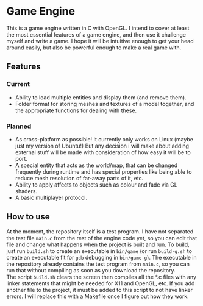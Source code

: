 # Game Engine
This is a game engine written in C with OpenGL. I intend to cover at least the
most essential features of a game engine, and then use it challenge myself and
write a game. I hope it will be intuitive enough to get your head around
easily, but also be powerful enough to make a real game with.

## Features
### Current
- Ability to load multiple entities and display them (and remove them).
- Folder format for storing meshes and textures of a model together, and the
	appropriate functions for dealing with these.

### Planned
- As cross-platform as possible! It currently only works on Linux (maybe just
	my version of Ubuntu!) But any decision i will make about adding
	external stuff will be made with consideration of how easy it will be
	to port.
- A special entity that acts as the world/map, that can be changed frequently
	during runtime and has special properties like being able to reduce
	mesh resolution of far-away parts of it, etc.
- Ability to apply affects to objects such as colour and fade via GL shaders.
- A basic multiplayer protocol.

## How to use
At the moment, the repository itself is a test program. I have not separated
the test file ```main.c``` from the rest of the engine code yet, so you can
edit that file and change what happens when the project is built and run. To
build, just run ```build.sh``` to create an executable in ```bin/game``` (or
run ```build-g.sh``` to create an executable fit for ```gdb``` debugging
in ```bin/game-g```). The executable in the repository already contains the
test program from ```main.c```, so you can run that without compiling as soon
as you download the repository.  
The script ```build.sh``` clears the screen then compiles all the *.c files
with any linker statements that might be needed for X11 and OpenGL, etc. If
you add another file to the project, it must be added to this script to not
have linker errors. I will replace this with a Makefile once I figure out how
they work.
